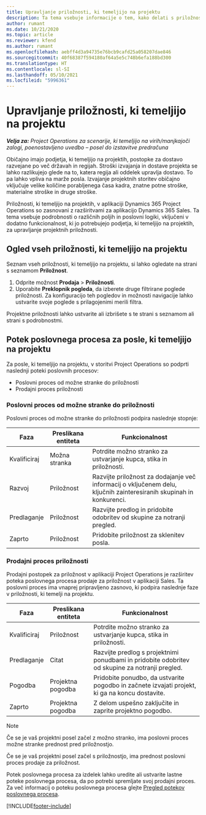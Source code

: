 ```yaml
---
title: Upravljanje priložnosti, ki temeljijo na projektu
description: Ta tema vsebuje informacije o tem, kako delati s priložnostmi, povezanimi s projekti.
author: rumant
ms.date: 10/21/2020
ms.topic: article
ms.reviewer: kfend
ms.author: rumant
ms.openlocfilehash: aebff4d3a94735e76bcb9cafd25a058207dae846
ms.sourcegitcommit: 40f68387f594180af64a5e5c748b6efa188bd300
ms.translationtype: HT
ms.contentlocale: sl-SI
ms.lasthandoff: 05/10/2021
ms.locfileid: "5996361"
---
```

# <a name="manage-project-based-opportunities"></a>Upravljanje priložnosti, ki temeljijo na projektu

_**Velja za:** Project Operations za scenarije, ki temeljijo na virih/manjkajoči zalogi, poenostavljeno uvedbo – posel do izstavitve predračuna_

Običajno imajo podjetja, ki temeljijo na projektih, postopke za dostavo razvejane po več državah in regijah. Stroški izvajanja in dostave projekta se lahko razlikujejo glede na to, katera regija ali oddelek upravlja dostavo. To pa lahko vpliva na marže posla. Izvajanje projektnih storitev običajno vključuje velike količine porabljenega časa kadra, znatne potne stroške, materialne stroške in druge stroške.

Priložnosti, ki temeljijo na projektih, v aplikaciji Dynamics 365 Project Operations so zasnovani z razširitvami za aplikacijo Dynamics 365 Sales. Ta tema vsebuje podrobnosti o različnih poljih in poslovni logiki, vključeni v dodatno funkcionalnost, ki jo potrebujejo podjetja, ki temeljijo na projektih, za upravljanje projektnih priložnosti.

## <a name="view-all-project-based-opportunities"></a>Ogled vseh priložnosti, ki temeljijo na projektu

Seznam vseh priložnosti, ki temeljijo na projektu, si lahko ogledate na strani s seznamom **Priložnost**. 

1. Odprite možnost **Prodaja** > **Priložnosti**.
2. Uporabite **Preklopnik pogleda**, da izberete druge filtrirane poglede priložnosti. Za konfiguracijo teh pogledov in možnosti navigacije lahko ustvarite svoje poglede s prilagojenimi merili filtra.

Projektne priložnosti lahko ustvarite ali izbrišete s te strani s seznamom ali strani s podrobnostmi.

## <a name="business-process-flow-for-project-based-deals"></a>Potek poslovnega procesa za posle, ki temeljijo na projektu

Za posle, ki temeljijo na projektu, v storitvi Project Operations so podprti naslednji poteki poslovnih procesov:

- Poslovni proces od možne stranke do priložnosti
- Prodajni proces priložnosti

### <a name="lead-to-opportunity-business-process"></a>Poslovni proces od možne stranke do priložnosti 
Poslovni proces od možne stranke do priložnosti podpira naslednje stopnje:

| Faza | Preslikana entiteta | Funkcionalnost |
| --- | --- | --- |
| Kvalificiraj | Možna stranka | Potrdite možno stranko za ustvarjanje kupca, stika in priložnosti. |
| Razvoj | Priložnost | Razvijte priložnost za dodajanje več informacij o vključenem delu, ključnih zainteresiranih skupinah in konkurenci. |
| Predlaganje | Priložnost | Razvijte predlog in pridobite odobritev od skupine za notranji pregled. |
| Zaprto | Priložnost | Pridobite priložnost za sklenitev posla. |

### <a name="opportunity-sales-process"></a>Prodajni proces priložnosti
Prodajni postopek za priložnost v aplikaciji Project Operations je razširitev poteka poslovnega procesa prodaje za priložnost v aplikaciji Sales. Ta poslovni proces ima vnaprej pripravljeno zasnovo, ki podpira naslednje faze v priložnosti, ki temelji na projektu.

| Faza | Preslikana entiteta | Funkcionalnost |
| --- | --- | --- |
| Kvalificiraj | Priložnost | Potrdite možno stranko za ustvarjanje kupca, stika in priložnosti. |
| Predlaganje | Citat | Razvijte predlog s projektnimi ponudbami in pridobite odobritev od skupine za notranji pregled. |
| Pogodba | Projektna pogodba | Pridobite ponudbo, da ustvarite pogodbo in začnete izvajati projekt, ki ga na koncu dostavite. |
| Zaprto | Projektna pogodba | Z delom uspešno zaključite in zaprite projektno pogodbo. |

> [!NOTE]
> Če se je vaš projektni posel začel z možno stranko, ima poslovni proces možne stranke prednost pred priložnostjo.
>
> Če se je vaš projektni posel začel s priložnostjo, ima prednost poslovni proces prodaje za priložnost.

Potek poslovnega procesa za izdelek lahko uredite ali ustvarite lastne poteke poslovnega procesa, da po potrebi spremljate svoj prodajni proces. Za več informacij o poteku poslovnega procesa glejte [Pregled potekov poslovnega procesa](/dynamics365/customerengagement/on-premises/customize/business-process-flows-overview).


[!INCLUDE[footer-include](../includes/footer-banner.md)]